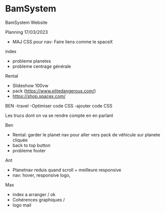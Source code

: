 # BamSystem
BamSystem Website

Planning 17/03/2023
- MAJ CSS pour nav: Faire liens comme le spaceX

index
- probleme planetes
- probleme centrage générale

Rental 

- Slideshow 100vw
- pack (https://www.elitedangerous.com/)
- https://shop.spacex.com/



BEN -travel
-Optimiser code CSS
-ajouter code CSS

Les trucs dont on va se rendre compte en en parlant

Ben
- Rental: garder le planet nav pour aller vers pack de véhicule sur planete cliquée
- back to top button
- probleme footer

Ant
- Planetnav reduis quand scroll + meilleure responsive
- nav: hover, responsive logo, 

Max
- index a arranger / ok
- Cohérences graphiques / 
- logo mail

